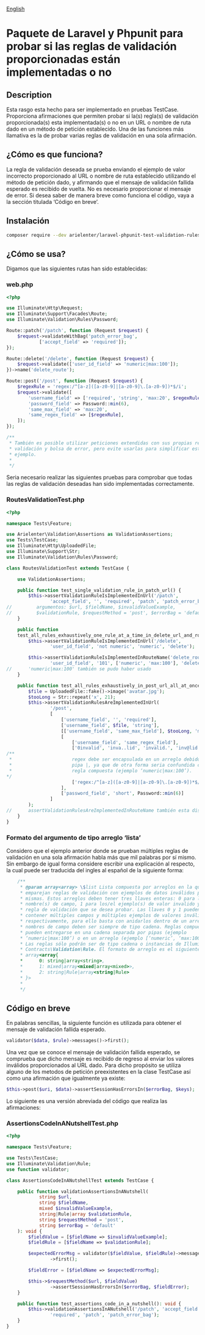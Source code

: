[English](https://github.com/arielenter/laravel-phpunit-test-validation-rules/blob/main/README.md)

# **Paquete de Laravel y Phpunit para probar si las reglas de validación proporcionadas están implementadas o no**

## Description

Esta rasgo esta hecho para ser implementado en pruebas TestCase. Proporciona 
afirmaciones que permiten probar si la(s) regla(s) de validación 
proporcionada(s) esta implementada(s) o no en un URL o nombre de ruta dado en 
un método de petición establecido. Una de las funciones más llamativa es la de 
probar varias reglas de validación en una sola afirmación.

## ¿Cómo es que funciona?

La regla de validación deseada se prueba enviando el ejemplo de valor 
incorrecto proporcionado al URL o nombre de ruta establecido utilizando el 
método de petición dado, y afirmando que el mensaje de validación fallida 
esperado es recibido de vuelta. No es necesario proporcionar el mensaje de 
error. Si desea saber de manera breve como funciona el código, vaya a la 
sección titulada ‘Código en breve’.

## Instalación

```bash
composer require --dev arielenter/laravel-phpunit-test-validation-rules
```

## ¿Cómo se usa?

Digamos que las siguientes rutas han sido establecidas:

### web.php

```php
<?php

use Illuminate\Http\Request;
use Illuminate\Support\Facades\Route;
use Illuminate\Validation\Rules\Password;

Route::patch('/patch', function (Request $request) {
    $request->validateWithBag('patch_error_bag',
            ['accept_field' => 'required']);
});

Route::delete('/delete', function (Request $request) {
    $request->validate(['user_id_field' => 'numeric|max:100']);
})->name('delete_route');

Route::post('/post', function (Request $request) {
    $regexRule = 'regex:/^[a-z]([a-z0-9]|[a-z0-9]\.[a-z0-9])*$/i';
    $request->validate([
        'username_field' => ['required', 'string', 'max:20', $regexRule],
        'password_field' => Password::min(6),
        'same_max_field' => 'max:20',
        'same_regex_field' => [$regexRule],
    ]);
});

/**
 * También es posible utilizar peticiones extendidas con sus propias reglas de 
 * validación y bolsa de error, pero evite usarlas para simplificar este 
 * ejemplo.
 * 
 */


```

Seria necesario realizar las siguientes pruebas para comprobar que todas las 
reglas de validación deseadas han sido implementadas correctamente.

### RoutesValidationTest.php

```php
<?php

namespace Tests\Feature;

use Arielenter\Validation\Assertions as ValidationAssertions;
use Tests\TestCase;
use Illuminate\Http\UploadedFile;
use Illuminate\Support\Str;
use Illuminate\Validation\Rules\Password;

class RoutesValidationTest extends TestCase {

    use ValidationAssertions;

    public function test_single_validation_rule_in_patch_url() {
        $this->assertValidationRuleIsImplementedInUrl('/patch',
                'accept_field', '', 'required', 'patch', 'patch_error_bag');
//         argumentos: $url, $fieldName, $invalidValueExample, 
//         $validationRule, $requestMethod = 'post', $errorBag = 'default'
    }

    public function
    test_all_rules_exhaustively_one_rule_at_a_time_in_delete_url_and_route() {
        $this->assertValidationRuleIsImplementedInUrl('/delete',
                'user_id_field', 'not numeric', 'numeric', 'delete');

        $this->assertValidationRuleIsImplementedInRouteName('delete_route',
                'user_id_field', '101', ['numeric', 'max:100'], 'delete');
//      'numeric|max:100' también se pudo haber usado
    }

    public function test_all_rules_exhaustively_in_post_url_all_at_once() {
        $file = UploadedFile::fake()->image('avatar.jpg');
        $tooLong = Str::repeat('x', 21);
        $this->assertValidationRulesAreImplementedInUrl(
                '/post',
                [
                    ['username_field', '', 'required'],
                    ['username_field', $file, 'string'],
                    [['username_field', 'same_max_field'], $tooLong, 'max:20'],
                    [
                        ['username_field', 'same_regex_field'],
                        ['0invalid', 'inva..lid', 'invalid.', 'inv@lid'],
/**
 *                      regex debe ser encapsulada en un arreglo debido a la 
 *                      pipa |, ya que de otra forma seria confundida con una 
 *                      regla compuesta (ejemplo ‘numeric|max:100’).                      
*/
                        ['regex:/^[a-z]([a-z0-9]|[a-z0-9]\.[a-z0-9])*$/i']
                    ],
                    ['password_field', 'short', Password::min(6)]
                ]
        );
//      assertValidationRulesAreImplementedInRouteName también esta disponible
    }
}

```

### Formato del argumento de tipo arreglo ‘lista’

Considero que el ejemplo anterior donde se prueban múltiples reglas de 
validación en una sola afirmación habla más que mil palabras por sí mismo. Sin 
embargo de igual forma considere escribir una explicación al respecto, la cual 
puede ser traducida del ingles al español de la siguiente forma:

```php
    /**
     * @param array<array> \$list Lista compuesta por arreglos en la que se 
     * emparejan reglas de validación con ejemplos de datos inválidos para las 
     * mismas. Estos arreglos deben tener tres llaves enteras: 0 para los/el 
     * nombre(s) de campo, 1 para los/el ejemplo(s) de valor invalido y 2 la 
     * regla de validación que se desea probar. Las llaves 0 y 1 pueden 
     * contener múltiples campos y múltiples ejemplos de valores inválidos 
     * respectivamente, para ello basta con anidarlos dentro de un arreglo. Los 
     * nombres de campo deben ser siempre de tipo cadena. Reglas compuestas 
     * pueden entregarse en una cadena separada por pipas (ejemplo 
     * ‘numeric|max:100’) o en un arreglo (ejemplo [‘numeric’, ‘max:100’]). 
     * Las reglas sólo podrán ser de tipo cadena o instancias de Illuminate\
     * Contracts\Validation\Rule. El formato de arreglo es el siguiente: 
     * array<array{ 
     *      0: string|array<string>, 
     *      1: mixed|array<mixed|array<mixed>>,
     *      2: string|Rule|array<string|Rule>
     * }>
     * 
     */
```

## Código en breve

En palabras sencillas, la siguiente función es utilizada para obtener el 
mensaje de validación fallida esperado.

```php
validator($data, $rule)->messages()->first();
```

Una vez que se conoce el mensaje de validación fallida esperado, se comprueba 
que dicho mensaje es recibido de regreso al enviar los valores inválidos 
proporcionados al URL dado. Para dicho propósito se utiliza alguno de los 
metodos de petición preexistentes en la clase TestCase así como una afirmación 
que igualmente ya existe:

```php
$this->post($uri, $data)->assertSessionHasErrorsIn($errorBag, $keys);
```

Lo siguiente es una versión abreviada del código que realiza las afirmaciones:

### AssertionsCodeInANutshellTest.php

```php
<?php

namespace Tests\Feature;

use Tests\TestCase;
use Illuminate\Validation\Rule;
use function validator;

class AssertionsCodeInANutshellTest extends TestCase {

    public function validationAssertionsInANutshell(
            string $url,
            string $fieldName,
            mixed $invalidValueExample,
            string|Rule|array $validationRule,
            string $requestMethod = 'post',
            string $errorBag = 'default'
    ): void {
        $fieldValue = [$fieldName => $invalidValueExample];
        $fieldRule = [$fieldName => $validationRule];

        $expectedErrorMsg = validator($fieldValue, $fieldRule)->messages()
                ->first();

        $fieldError = [$fieldName => $expectedErrorMsg];

        $this->$requestMethod($url, $fieldValue)
                ->assertSessionHasErrorsIn($errorBag, $fieldError);
    }

    public function test_assertions_code_in_a_nutshell(): void {
        $this->validationAssertionsInANutshell('/patch', 'accept_field', '',
                'required', 'patch', 'patch_error_bag');
    }
}

```